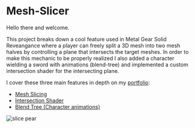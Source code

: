 # Mesh-Slicer

Hello there and welcome.

This project breaks down a cool feature used in Metal Gear Solid Reveangance where a player can freely split a 3D mesh into two mesh halves by controlling a plane that intersects the target meshes.
In order to make this mechanic to be properly realized I also added a character wielding a sword with animations (blend-tree) and implemented a custom intersection shader for the intersecting plane.

I cover these three main features in depth on my [portfolio](https://perryivic.wixsite.com/portfolio/mesh-slicer):

- [Mesh Slicing](https://perryivic.wixsite.com/portfolio/mesh-slicer-section)
- [Intersection Shader](https://perryivic.wixsite.com/portfolio/intersections-shader-section)
- [Blend Tree (Character animations)](https://perryivic.wixsite.com/portfolio/blend-tree-section)
  

![slice pear](https://github.com/PerryIvic/Mesh-Slicer/assets/71003066/484d49b5-d058-420e-a092-67ad78b3729d)



